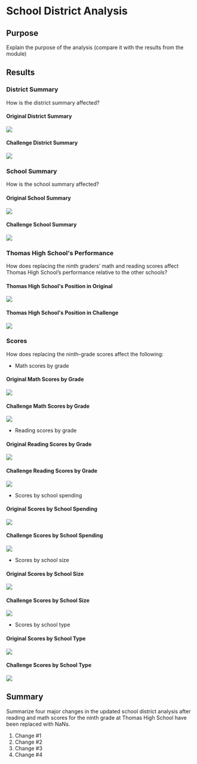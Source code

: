 # School District Analysis

## Purpose
Explain the purpose of the analysis (compare it with the results from the module)

## Results

### District Summary
How is the district summary affected?
#### Original District Summary
![](Pictures/original_district_summary.png)
#### Challenge District Summary
![](Pictures/challenge_disctrict_summary.png)

### School Summary
How is the school summary affected?
#### Original School Summary
![](Pictures/original_school_summary.png)
#### Challenge School Summary
![](Pictures/challenge_school_summary.png)

### Thomas High School's Performance 
How does replacing the ninth graders’ math and reading scores affect Thomas High School’s performance relative to the other schools?
#### Thomas High School's Position in Original
![](Pictures/original_top5.png)
#### Thomas High School's Position in Challenge
![](Pictures/challenge_TH_position.png)

### Scores
How does replacing the ninth-grade scores affect the following:
   - Math scores by grade
   #### Original Math Scores by Grade
   ![](Pictures/original_math_score_by_grade.png)
   #### Challenge Math Scores by Grade
   ![](Pictures/challenge_math_score_by_grade.png)
    
   - Reading scores by grade
   #### Original Reading Scores by Grade
   ![](Pictures/original_reading_score_by_grade.png)
   #### Challenge Reading Scores by Grade
   ![](Pictures/challenge_reading_score_by_grade.png)
    
   - Scores by school spending
   #### Original Scores by School Spending
   ![](Pictures/original_spending_summary.png)
   #### Challenge Scores by School Spending
   ![](Pictures/challenge_spending_summary.png)
   
   - Scores by school size
   #### Original Scores by School Size
   ![](Pictures/original_size_summary.png)
   #### Challenge Scores by School Size
   ![](Pictures/challenge_size_summary.png)
   
   - Scores by school type
   #### Original Scores by School Type
   ![](Pictures/original_type_summary.png)
   #### Challenge Scores by School Type
   ![](Pictures/challenge_type_summary.png)
   
## Summary
Summarize four major changes in the updated school district analysis after reading and math scores for the ninth grade at Thomas High School have been replaced with NaNs.
1. Change #1
2. Change #2
3. Change #3
4. Change #4
